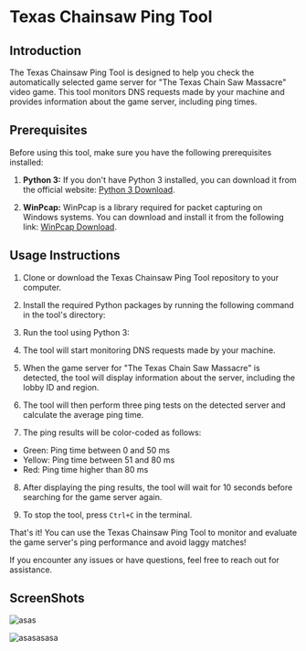 # Texas Chainsaw Ping Tool

## Introduction
The Texas Chainsaw Ping Tool is designed to help you check the automatically selected game server for "The Texas Chain Saw Massacre" video game. This tool monitors DNS requests made by your machine and provides information about the game server, including ping times.

## Prerequisites
Before using this tool, make sure you have the following prerequisites installed:

1. **Python 3:** If you don't have Python 3 installed, you can download it from the official website: <a href="https://www.python.org/downloads/" target="_blank">Python 3 Download</a>.

2. **WinPcap:** WinPcap is a library required for packet capturing on Windows systems. You can download and install it from the following link: <a href="https://www.winpcap.org/install/default.htm" target="_blank">WinPcap Download</a>.

## Usage Instructions
1. Clone or download the Texas Chainsaw Ping Tool repository to your computer.

2. Install the required Python packages by running the following command in the tool's directory:

3. Run the tool using Python 3:

4. The tool will start monitoring DNS requests made by your machine.

5. When the game server for "The Texas Chain Saw Massacre" is detected, the tool will display information about the server, including the lobby ID and region.

6. The tool will then perform three ping tests on the detected server and calculate the average ping time.

7. The ping results will be color-coded as follows:
- Green: Ping time between 0 and 50 ms
- Yellow: Ping time between 51 and 80 ms
- Red: Ping time higher than 80 ms

8. After displaying the ping results, the tool will wait for 10 seconds before searching for the game server again.

9. To stop the tool, press `Ctrl+C` in the terminal.

That's it! You can use the Texas Chainsaw Ping Tool to monitor and evaluate the game server's ping performance and avoid laggy matches!


If you encounter any issues or have questions, feel free to reach out for assistance.

## ScreenShots

![asas](https://github.com/Ruskyy/TexasChainSawMassacre-PingTool/assets/39529472/a63ff3d3-6a11-4199-b194-9941bfe1cabd)

![asasasasa](https://github.com/Ruskyy/TexasChainSawMassacre-PingTool/assets/39529472/d84dc5f6-c9f2-4543-b399-df7072438542)


